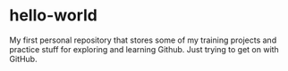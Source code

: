 # hello-world
My first personal repository that stores some of my training projects and practice stuff for exploring and learning Github.
Just trying to get on with GitHub.
